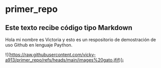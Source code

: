 # primer_repo
## Este texto recibe código tipo Markdown
Hola mi nombre es Victoria y esto es un respositorio de demostración de uso Github en lenguaje Paython.

![(https://raw.githubusercontent.com/vicky-a913/primer_repo/refs/heads/main/images%20gato.jfif)]¡
